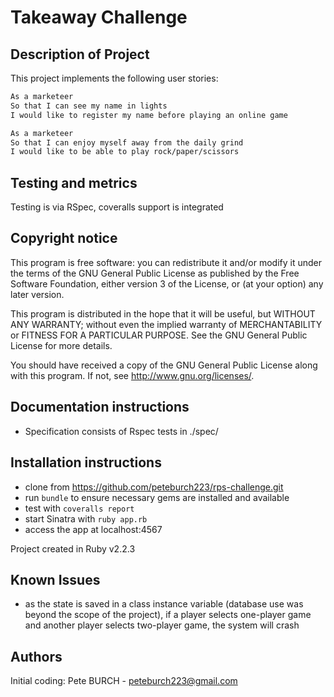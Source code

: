 Takeaway Challenge
==================
Description of Project
----------------------
This project implements the following user stories:

```sh
As a marketeer
So that I can see my name in lights
I would like to register my name before playing an online game

As a marketeer
So that I can enjoy myself away from the daily grind
I would like to be able to play rock/paper/scissors
```

Testing and metrics
-------------------
Testing is via RSpec, coveralls support is integrated

Copyright notice
----------------
This program is free software: you can redistribute it and/or modify it under the terms of the GNU General Public License as published by the Free Software Foundation, either version 3 of the License, or (at your option) any later version.

This program is distributed in the hope that it will be useful, but WITHOUT ANY WARRANTY; without even the implied warranty of MERCHANTABILITY or FITNESS FOR A PARTICULAR PURPOSE.  See the GNU General Public License for more details.

You should have received a copy of the GNU General Public License along with this program.  If not, see <http://www.gnu.org/licenses/>.

Documentation instructions
--------------------------
- Specification consists of Rspec tests in ./spec/

Installation instructions
-------------------------
- clone from https://github.com/peteburch223/rps-challenge.git
- run `bundle` to ensure necessary gems are installed and available
- test with `coveralls report`
- start Sinatra with `ruby app.rb`
- access the app at localhost:4567

Project created in Ruby v2.2.3

Known Issues
------------
- as the state is saved in a class instance variable (database use was beyond the scope of the project), if a player selects one-player game and another player selects two-player game, the system will crash


Authors
-------
Initial coding: Pete BURCH - peteburch223@gmail.com
